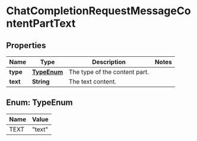 

# ChatCompletionRequestMessageContentPartText


## Properties

| Name | Type | Description | Notes |
|------------ | ------------- | ------------- | -------------|
|**type** | [**TypeEnum**](#TypeEnum) | The type of the content part. |  |
|**text** | **String** | The text content. |  |



## Enum: TypeEnum

| Name | Value |
|---- | -----|
| TEXT | &quot;text&quot; |



